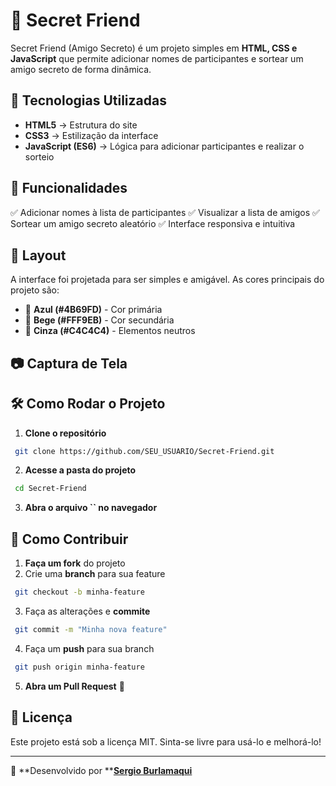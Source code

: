 # 🎁 Secret Friend

Secret Friend (Amigo Secreto) é um projeto simples em **HTML, CSS e JavaScript** que permite adicionar nomes de participantes e sortear um amigo secreto de forma dinâmica.

## 🚀 Tecnologias Utilizadas

- **HTML5** → Estrutura do site
- **CSS3** → Estilização da interface
- **JavaScript (ES6)** → Lógica para adicionar participantes e realizar o sorteio

## 📌 Funcionalidades

✅ Adicionar nomes à lista de participantes ✅ Visualizar a lista de amigos ✅ Sortear um amigo secreto aleatório ✅ Interface responsiva e intuitiva

## 🎨 Layout

A interface foi projetada para ser simples e amigável. As cores principais do projeto são:

- 🎨 **Azul (#4B69FD)** - Cor primária
- 🎨 **Bege (#FFF9EB)** - Cor secundária
- 🎨 **Cinza (#C4C4C4)** - Elementos neutros

## 📷 Captura de Tela



## 🛠️ Como Rodar o Projeto

1. **Clone o repositório**

```bash
 git clone https://github.com/SEU_USUARIO/Secret-Friend.git
```

2. **Acesse a pasta do projeto**

```bash
 cd Secret-Friend
```

3. **Abra o arquivo **``** no navegador**

## 📝 Como Contribuir

1. **Faça um fork** do projeto
2. Crie uma **branch** para sua feature

```bash
 git checkout -b minha-feature
```

3. Faça as alterações e **commite**

```bash
 git commit -m "Minha nova feature"
```

4. Faça um **push** para sua branch

```bash
 git push origin minha-feature
```

5. **Abra um Pull Request** 🚀

## 📜 Licença

Este projeto está sob a licença MIT. Sinta-se livre para usá-lo e melhorá-lo!

---

📌 **Desenvolvido por **[**Sergio Burlamaqui**](https://github.com/SergioBurlamaK)

